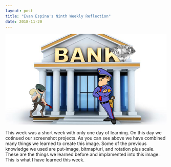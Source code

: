 ```yaml
---
layout: post
title: "Evan Espina's Ninth Weekly Reflection"
date: 2018-11-20
---
```


![download](/images/download.png)

This week was a short week with only one day of learning. On this day we cotinued our screenshot projects. As you can see above we have combined many things we learned to create this image. Some of the previous knowledge we used are put-image, bitmap/url, and rotation plus scale. These are the things we learned before and implamented into this image. This is what I have learned this week.

